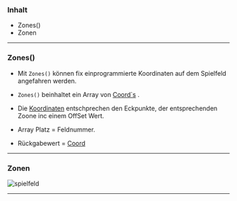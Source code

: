 ### Inhalt ###
 - Zones()
 - Zonen

----------

### Zones() ###

 - Mit `Zones()` können fix einprogrammierte Koordinaten auf dem Spielfeld angefahren werden.

 - `Zones()` beinhaltet ein Array von [Coord`s](Coord) .
 - Die [Koordinaten](Coord) entschprechen den Eckpunkte, der entsprechenden Zoone inc einem OffSet Wert.


 - Array Platz = Feldnummer.
 - Rückgabewert = [Coord](Coord)



----------

### Zonen ###


![spielfeld](https://gitlab.com/solidus/hefei/uploads/9c16481551f1f62c1524b4e1deed6891/spielfeld.PNG)

----------

